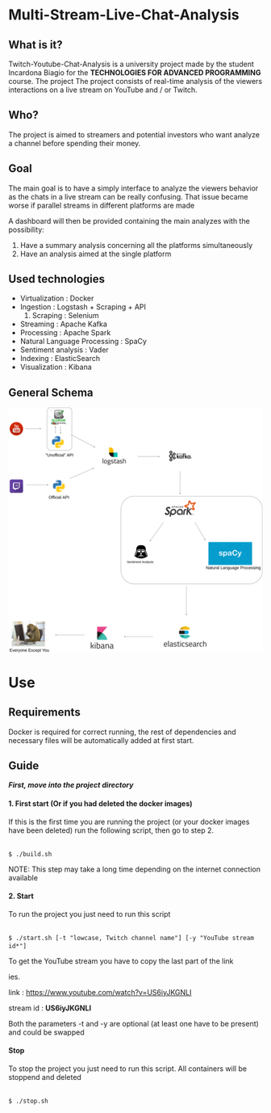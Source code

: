 # Multi-Stream-Live-Chat-Analysis

## What is it?

Twitch-Youtube-Chat-Analysis is a university project made by the student Incardona Biagio for the **TECHNOLOGIES FOR ADVANCED PROGRAMMING** course.
The project 
The project consists of real-time analysis of the viewers interactions on a live stream on YouTube and / or Twitch.

## Who?

The project is aimed to streamers and potential investors who want analyze a channel before spending their money.

## Goal

The main goal is to have a simply interface to analyze the viewers behavior as the chats in a live stream can be really confusing.
That issue became worse if parallel streams in different platforms are made


A dashboard will then be provided containing the main analyzes with the possibility:
  1. Have a summary analysis concerning all the platforms simultaneously
  2. Have an analysis aimed at the single platform

## Used technologies
  * Virtualization : Docker
  * Ingestion : Logstash + Scraping + API
    1. Scraping : Selenium
  * Streaming : Apache Kafka
  * Processing : Apache Spark
  * Natural Language Processing : SpaCy
  * Sentiment analysis : Vader
  * Indexing : ElasticSearch
  * Visualization : Kibana
  
## General Schema

<p align="center">
  <img src="doc/Schema.png" width="600" title="hover text">
</p>
  
# Use

## Requirements

Docker is required for correct running, the rest of dependencies and necessary files will be automatically added at first start.

## Guide

***First, move into the project directory***

#### 1. First start (Or if you had deleted the docker images)
If this is the first time you are running the project (or your docker images have been deleted) run the following script, then go to step 2.

```shell

$ ./build.sh

```
NOTE: This step may take a long time depending on the internet connection available

#### 2. Start

To run the project you just need to run this script 

```shell

$ ./start.sh [-t "lowcase, Twitch channel name"] [-y "YouTube stream id*"] 

```
To get the YouTube stream you have to copy the last part of the link

ies.

link : https://www.youtube.com/watch?v=US6iyJKGNLI

stream id : **US6iyJKGNLI**

Both the parameters -t and -y are optional (at least one have to be present) and could be swapped

#### Stop

To stop the project you just need to run this script. All containers will be stoppend and deleted 

```shell

$ ./stop.sh

```
